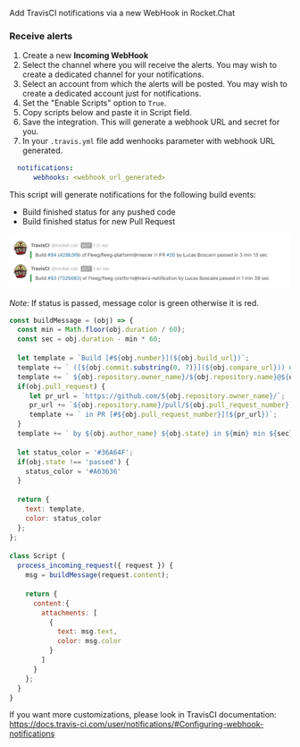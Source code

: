 Add TravisCI notifications via a new WebHook in Rocket.Chat


### Receive alerts
1. Create a new **Incoming WebHook**
2. Select the channel where you will receive the alerts.  You may wish to create a dedicated channel for your notifications.
3. Select an account from which the alerts will be posted.  You may wish to create a dedicated account just for notifications.
4. Set the "Enable Scripts" option to `True`.
5. Copy scripts below and paste it in Script field.
6. Save the integration. This will generate a webhook URL and secret for you.
7. In your `.travis.yml` file add wenhooks parameter with webhook URL generated.
```yaml
  notifications:
      webhooks: <webhook_url_generated>
```

This script will generate notifications for the following build events:

* Build finished status for any pushed code
* Build finished status for new Pull Request

![Screenshot of messages generated by TravisCI integration script](travis-ci.png)

*Note:* If status is passed, message color is green otherwise it is red.

```javascript
const buildMessage = (obj) => {
  const min = Math.floor(obj.duration / 60);
  const sec = obj.duration - min * 60;

  let template = `Build [#${obj.number}](${obj.build_url})`;
  template += ` ([${obj.commit.substring(0, 7)}](${obj.compare_url})) of`
  template += ` ${obj.repository.owner_name}/${obj.repository.name}@${obj.branch}`;
  if(obj.pull_request) {
     let pr_url = `https://github.com/${obj.repository.owner_name}/`;
     pr_url += `${obj.repository.name}/pull/${obj.pull_request_number}`;
     template += ` in PR [#${obj.pull_request_number}](${pr_url})`;
  }
  template += ` by ${obj.author_name} ${obj.state} in ${min} min ${sec} sec`;

  let status_color = '#36A64F';
  if(obj.state !== 'passed') {
    status_color = '#A63636'
  }

  return {
    text: template,
    color: status_color
  };
};

class Script {
  process_incoming_request({ request }) {
    msg = buildMessage(request.content);

    return {
      content:{
        attachments: [
          {
            text: msg.text,
            color: msg.color
          }
        ]
      }
    };
  }
}
```

If you want more customizations, please look in TravisCI documentation: https://docs.travis-ci.com/user/notifications/#Configuring-webhook-notifications
